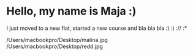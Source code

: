 # Hello, my name is Maja :)

I just moved to a new flat, started a new course and bla bla bla :) :)
:// :*

/Users/macbookpro/Desktop/malina.jpg
/Users/macbookpro/Desktop/redd.jpg